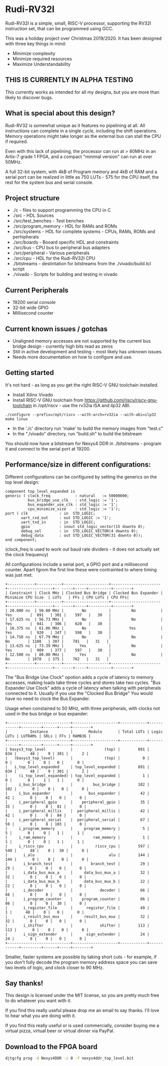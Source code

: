 Rudi-RV32I
==========

Rudi-RV32I is a simple, small, RISC-V processor, supporting the RV32I instruction set, that can be programmed using GCC.

This was a holiday project over Christmas 2019/2020. It has been designed with three key things in mind:

- Minimize complexity
- Minimize required resources
- Maximize Understandability

## THIS IS CURRENTLY IN ALPHA TESTING
This currently works as intended for all my designs, but you are more than likely to discover bugs.

## What is special about this design?
Rudi-RV32 is somewhat unique as it features no pipelining at all. All instructions can complete in a single cycle, including the shift operations. Memory operations might take longer as the external bus can stall the CPU if required. 

Even with this lack of pipelining, the processor can run at > 80MHz in an Artix-7 grade 1 FPGA, and a compact "minimal version" can run at over 50MHz.

A full 32-bit system, with 4kB of Program memory and 4kB of RAM and a serial port can be realized in little as 750 LUTs - 575 for the CPU itself, the rest for the system bus and serial console.

## Project structure

* ./c  - files to support programming the CPU in C
* ./src - HDL Sources
* ./src/test_benches - Test benches
* ./src/program_memory - HDL for RAMs and ROMs
* ./src/systems - HDL for complete systems  - CPUs, RAMs, ROMs and perhipherals
* ./src/boards - Booard specific HDL and constraints
* ./src/bus - CPU bus to peripheral bus adapters 
* ./src/peripheral - Various peripherals
* ./src/cpu - HDL for the Rudi-RV32I CPU
* ./bitstreams - destintation for bitstreams from the ./vivado/build.tcl script
* ./vivado - Scripts for building and testing in vivado

## Current Peripherals

* 19200 serial console
* 32-bit wide GPIO
* Millisecond counter

## Current known issues / gotchas

* Unaligned memory accesses are not supported by the current bus bridge design - currently high bits read as zeros
* Still in active development and testing - most likely has unknown issues.
* Needs more documentation on how to configure and use.

## Getting started

It's not hard - as long as you get the right RISC-V GNU toolchain installed.

* Install Xilinx Vivado
* Install RISC-V GNU toolchain from https://github.com/riscv/riscv-gnu-toolchain in /opt/riscv - use the rv32ia ISA and ilp32 ABI.
```
./configure --prefix=/opt/riscv --with-arch=rv32ia --with-abi=ilp32
make linux
```
* In the './c' directory run 'make' to build the memory images from "test.c"
* In the "./vivado" directory, run "build.sh" to build the bitstream

You should now have a bitstream for Nexys4 DDR in ./bitstreams - program it and connect to the serial port at 19200.

## Performance/size in different configurations:

Different configurations can be configured by setting the generics on the top level design:

    component top_level_expanded is
    generic ( clock_freq           : natural   := 50000000;
              bus_bridge_use_clk   : std_logic := '1';
              bus_expander_use_clk : std_logic := '1';
              cpu_minimize_size    : std_logic := '1');
    port ( clk              : in  STD_LOGIC;
           uart_rxd_out     : out STD_LOGIC := '1';
           uart_txd_in      : in  STD_LOGIC;
           gpio             : inout std_logic_vector(15 downto 0);
           debug_sel        : in  STD_LOGIC_VECTOR(4 downto 0);
           debug_data       : out STD_LOGIC_VECTOR(31 downto 0));
    end component;

(clock_freq is used to work out baud rate dividers - it does not actually set the clock frequency)

All configurations include a serial port, a GPIO port and a millisecond counter. Apart fgrom the first line these were contrainted to where timing was just met.

    +------------+-----------+--------------------+----------------------+--------------------+-- -----+-----+----------+--------+
    | Constraint | Clock MHz | Clocked Bus Bridge | Clocked Bus Expander | Minimize CPU Size  | LUTs   | FFs | CPU LUTs | CPU FFs|
    +------------+-----------+--------------------+----------------------+--------------------+-- -----+-----+----------+--------+
    | 20.000 ns  | 50.00 MHz |        No          |         No           |         Yes        |  891   | 301 |    597   |   30   |
    | 17.625 ns  | 56.73 MHz |        No          |         No           |         Yes        |  941   | 306 |    620   |   30   |
    | 16.375 ns  | 61.06 MHz |        No          |        Yes           |         Yes        |  920   | 347 |    598   |   30   |
    | 14.750 ns  | 67.79 MHz |        No          |         No           |          No        | 1108   | 307 |    781   |   31   |
    | 13.625 ns  | 73.39 MHz |       Yes          |         No           |         Yes        |  909   | 377 |    597   |   30   |
    | 12.500 ns  | 80.00 MHz |       Yes          |         No           |          No        | 1078   | 375 |    762   |   31   |
    +------------+-----------+--------------------+----------------------+--------------------+-- -----+-----+----------+--------+

The "Bus Bridge Use Clock" opotion adds a cycle of latency to memory accesses, making loads take three cycles and stores take two cycles. "Bus Expander Use Clock" adds a cycle of latency when talking with peripherals connected to it. Usually if you use the "Clocked Bus Bridge" You would have no need to clock the Bus Expander.

Usage when constained to 50 MHz, with three peripherals, with clocks not used in the bus bridge or bus expander:

    +----------------------------+--------------------+------------+------------+---------+------+-----+--------+
    |          Instance          |       Module       | Total LUTs | Logic LUTs | LUTRAMs | SRLs | FFs | RAMB36 |
    +----------------------------+--------------------+------------+------------+---------+------+-----+--------+
    | basys3_top_level           |              (top) |        891 |        834 |      48 |    9 | 301 |      2 |
    |   (basys3_top_level)       |              (top) |          0 |          0 |       0 |    0 |   0 |      0 |
    |   i_top_level_expanded     | top_level_expanded |        891 |        834 |      48 |    9 | 301 |      2 |
    |     (i_top_level_expanded) | top_level_expanded |          1 |          0 |       0 |    1 |   1 |      0 |
    |     i_bus_bridge           |         bus_bridge |        102 |        102 |       0 |    0 |   0 |      0 |
    |     i_bus_expander         |       bus_expander |         42 |         42 |       0 |    0 |   0 |      0 |
    |     i_peripheral_gpio      |    peripheral_gpio |         35 |         35 |       0 |    0 |  81 |      0 |
    |     i_peripheral_millis    |  peripheral_millis |         42 |         42 |       0 |    0 |  84 |      0 |
    |     i_peripheral_serial    |  peripheral_serial |         67 |         59 |       0 |    8 | 103 |      0 |
    |     i_program_memory       |     program_memory |          5 |          5 |       0 |    0 |   1 |      1 |
    |     i_ram_memory           |         ram_memory |          1 |          1 |       0 |    0 |   1 |      1 |
    |     i_riscv_cpu            |          riscv_cpu |        597 |        549 |      48 |    0 |  30 |      0 |
    |       i_alu                |                alu |        144 |        144 |       0 |    0 |   0 |      0 |
    |       i_branch_test        |        branch_test |         29 |         29 |       0 |    0 |   0 |      0 |
    |       i_data_bus_mux_a     |     data_bus_mux_a |         32 |         32 |       0 |    0 |   0 |      0 |
    |       i_data_bus_mux_b     |     data_bus_mux_b |         22 |         22 |       0 |    0 |   0 |      0 |
    |       i_decoder            |            decoder |         66 |         66 |       0 |    0 |   0 |      0 |
    |       i_program_counter    |    program_counter |         86 |         86 |       0 |    0 |  30 |      0 |
    |       i_register_file      |      register_file |         49 |          1 |      48 |    0 |   0 |      0 |
    |       i_result_bus_mux     |     result_bus_mux |         32 |         32 |       0 |    0 |   0 |      0 |
    |       i_shifter            |            shifter |        113 |        113 |       0 |    0 |   0 |      0 |
    |       i_sign_extender      |      sign_extender |         24 |         24 |       0 |    0 |   0 |      0 |
    +----------------------------+--------------------+------------+------------+---------+------+-----+--------+

Smaller, faster systems are possible by taking short cuts - for example, if you don't fully decode the program memory address
space you can save two levels of logic, and clock closer to 90 MHz.

## Say thanks!
This design is licensed under the MIT license, so you are pretty much free to do whatever you want with it.

If you find this really useful please drop me an email to say thanks. I'll love to hear what you are doing with it.

If you find this really useful or is used commercially, consider buying me a virtual pizza, virtual beer or virtual dinner via PayPal.

## Download to the FPGA board

```bash
djtgcfg prog -d Nexys4DDR -i 0 -f nexys4ddr_top_level.bit 
```

